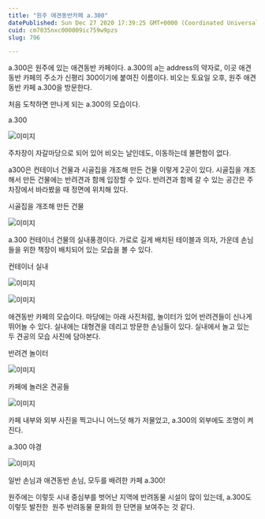 ```yaml
---
title: "원주 애견동반카페 a.300"
datePublished: Sun Dec 27 2020 17:39:25 GMT+0000 (Coordinated Universal Time)
cuid: cm7035nxc000009ic759w9pzs
slug: 796

---
```



a.300은 원주에 있는 애견동반 카페이다. a.300의 a는 address의 약자로, 이곳 애견동반 카페의 주소가 신평리 300이기에 붙여진 이름이다. 비오는 토요일 오후, 원주 애견동반 카페 a.300을 방문한다.

처음 도착하면 만나게 되는 a.300의 모습이다.

a.300

![이미지](https://cdn.hashnode.com/res/hashnode/image/upload/v1739254375281/20844dbf-408d-4c56-9f7f-3fd9bcb1381e.jpeg)

주차장이 자갈마당으로 되어 있어 비오는 날인데도, 이동하는데 불편함이 없다.

a300은 컨테이너 건물과 시골집을 개조해 만든 건물 이렇게 2곳이 있다. 시골집을 개조해서 만든 건물에는 반려견과 함께 입장할 수 있다. 반려견과 함께 갈 수 있는 공간은 주차장에서 바라봤을 때 정면에 위치해 있다.

시골집을 개조해 만든 건물

![이미지](https://cdn.hashnode.com/res/hashnode/image/upload/v1739254377727/3f3d8ed4-7e6f-4e62-9306-2ae6efa4043a.jpeg)

a.300 컨테이너 건물의 실내풍경이다. 가로로 길게 배치된 테이블과 의자, 가운데 손님들을 위한 책장이 배치되어 있는 모습을 볼 수 있다.

컨테이너 실내

![이미지](https://cdn.hashnode.com/res/hashnode/image/upload/v1739254380344/7dd7c4f5-7be3-40e6-b6ce-a451c097a98b.jpeg)

![이미지](https://cdn.hashnode.com/res/hashnode/image/upload/v1739254382490/53d1f25c-c853-44f0-898b-72d9be7bbab9.jpeg)

애견동반 카페의 모습이다. 마당에는 아래 사진처럼, 놀이터가 있어 반려견들이 신나게 뛰어놀 수 있다. 실내에는 대형견을 데리고 방문한 손님들이 있다. 실내에서 놀고 있는 두 견공의 모습 사진에 담아본다.

반려견 놀이터

![이미지](https://cdn.hashnode.com/res/hashnode/image/upload/v1739254384487/1923a836-fc9e-4b64-8035-884a89c822de.jpeg)

카페에 놀러온 견공들

![이미지](https://cdn.hashnode.com/res/hashnode/image/upload/v1739254386249/26e91851-d349-477c-9753-cb838ee67e0a.jpeg)

카페 내부와 외부 사진을 찍고나니 어느덧 해가 저물었고, a.300의 외부에도 조명이 켜진다.

a.300 야경

![이미지](https://cdn.hashnode.com/res/hashnode/image/upload/v1739254388234/e5c849d5-11d4-4aa8-829b-39bb92793dff.jpeg)

일반 손님과 애견동반 손님, 모두를 배려한 카페 a.300!

원주에는 이렇듯 시내 중심부를 벗어난 지역에 반려동물 시설이 많이 있는데, a.300도 이렇듯 발전한  원주 반려동물 문화의 한 단면을 보여주는 것 같다.